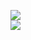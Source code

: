 [![](https://img.shields.io/badge/Made%20With-Github%20Spray-lightgrey.svg?style=for-the-badge&logo=github)](https://github.com/Annihil/github-spray#7619)  
[![](https://i.imgur.com/2DrTn0Z.gif)](https://github.com/Annihil/github-spray)